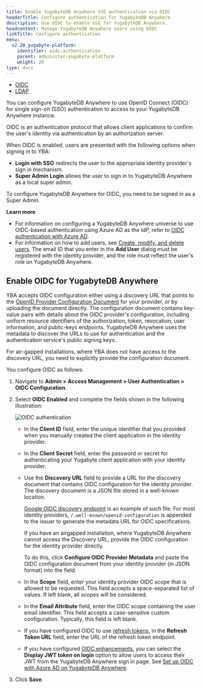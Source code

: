```yaml
---
title: Enable YugabyteDB Anywhere SSO authentication via OIDC
headerTitle: Configure authentication for YugabyteDB Anywhere
description: Use OIDC to enable SSO for YugabyteDB Anywhere.
headcontent: Manage YugabyteDB Anywhere users using OIDC
linkTitle: Configure authentication
menu:
  v2.20_yugabyte-platform:
    identifier: oidc-authentication
    parent: administer-yugabyte-platform
    weight: 20
type: docs
---
```


<ul class="nav nav-tabs-alt nav-tabs-yb">
  <li >
    <a href="../oidc-authentication/" class="nav-link active">
      <i class="fa-solid fa-cubes"></i>
      OIDC
    </a>
  </li>
  <li>
    <a href="../ldap-authentication/" class="nav-link">
      <i class="fa-solid fa-cubes" aria-hidden="true"></i>
      LDAP
    </a>
  </li>
</ul>

You can configure YugabyteDB Anywhere to use OpenID Connect (OIDC) for single sign-on (SSO) authentication to access to your YugabyteDB Anywhere instance.

OIDC is an authentication protocol that allows client applications to confirm the user's identity via authentication by an authorization server.

When OIDC is enabled, users are presented with the following options when signing in to YBA:

- **Login with SSO** redirects the user to the appropriate identity provider's sign in mechanism.
- **Super Admin Login** allows the user to sign in to YugabyteDB Anywhere as a local super admin.

To configure YugabyteDB Anywhere for OIDC, you need to be signed in as a Super Admin.

**Learn more**

- For information on configuring a YugabyteDB Anywhere universe to use OIDC-based authentication using Azure AD as the IdP, refer to [OIDC authentication with Azure AD](../../security/authentication/oidc-authentication-aad/).
- For information on how to add users, see [Create, modify, and delete users](../anywhere-rbac/#create-modify-and-delete-users). The email ID that you enter in the **Add User** dialog must be registered with the identity provider, and the role must reflect the user's role on YugabyteDB Anywhere.

## Enable OIDC for YugabyteDB Anywhere

YBA accepts OIDC configuration either using a discovery URL that points to the [OpenID Provider Configuration Document](https://openid.net/specs/openid-connect-discovery-1_0.html#ProviderConfig) for your provider, or by uploading the document directly. The configuration document contains key-value pairs with details about the OIDC provider's configuration, including uniform resource identifiers of the authorization, token, revocation, user information, and public-keys endpoints. YugabyteDB Anywhere uses the metadata to discover the URLs to use for authentication and the authentication service's public signing keys.

For air-gapped installations, where YBA does not have access to the discovery URL, you need to explicitly provide the configuration document.

You configure OIDC as follows:

1. Navigate to **Admin > Access Management > User Authentication > OIDC Configuration**.

1. Select **OIDC Enabled** and complete the fields shown in the following illustration:

    ![OIDC authentication](/images/yp/oidc-auth-220.png)

    - In the **Client ID** field, enter the unique identifier that you provided when you manually created the client application in the identity provider.
    - In the **Client Secret** field, enter the password or secret for authenticating your Yugabyte client application with your identity provider.
    - Use the **Discovery URL** field to provide a URL for the discovery document that contains OIDC configuration for the identity provider. The discovery document is a JSON file stored in a well-known location.

        [Google OIDC discovery endpoint](https://developers.google.com/identity/protocols/oauth2/openid-connect#an-id-tokens-payload) is an example of such file. For most identity providers, `/.well-known/openid-configuration` is appended to the issuer to generate the metadata URL for OIDC specifications.

        If you have an airgapped installation, where YugabyteDB Anywhere cannot access the Discovery URL, provide the OIDC configuration for the identity provider directly.

        To do this, click **Configure OIDC Provider Metadata** and paste the OIDC configuration document from your identity provider (in JSON format) into the field.

    - In the **Scope** field, enter your identity provider OIDC scope that is allowed to be requested. This field accepts a space-separated list of values. If left blank, all scopes will be considered.
    - In the **Email Attribute** field, enter the OIDC scope containing the user email identifier. This field accepts a case-sensitive custom configuration. Typically, this field is left blank.
    - If you have configured OIDC to use [refresh tokens](https://openid.net/specs/openid-connect-core-1_0.html#RefreshTokens), in the **Refresh Token URL** field, enter the URL of the refresh token endpoint.
    - If you have configured [OIDC enhancements](../../security/authentication/oidc-authentication-aad/#enable-oidc-enhancements), you can select the **Display JWT token on login** option to allow users to access their JWT from the YugabyteDB Anywhere sign in page. See [Set up OIDC with Azure AD on YugabyteDB Anywhere](../../security/authentication/oidc-authentication-aad/#set-up-oidc-with-azure-ad-on-yugabytedb-anywhere).

1. Click **Save**.
